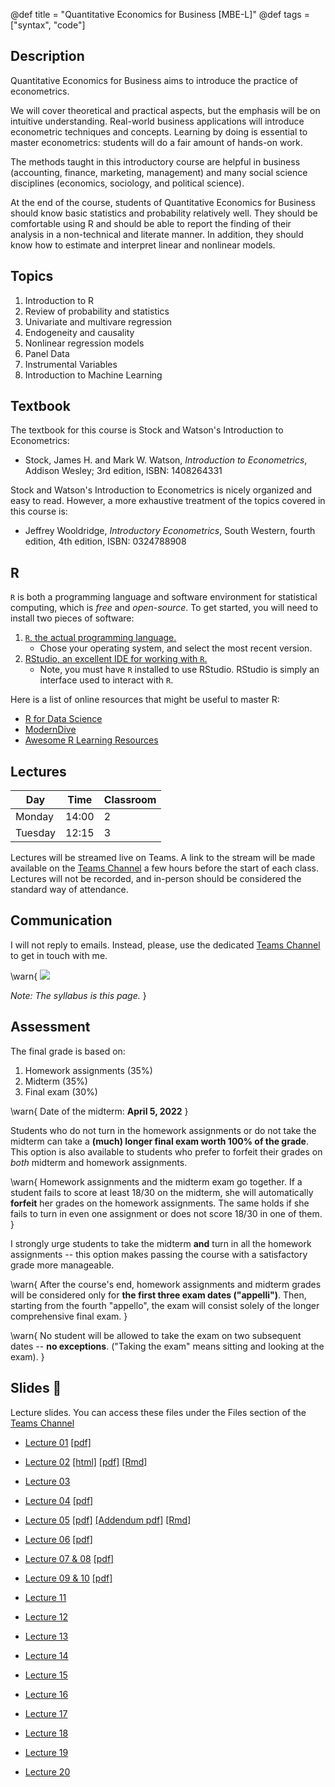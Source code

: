 @def title = "Quantitative Economics for Business [MBE-L]"
@def tags = ["syntax", "code"]

<!-- # Quantitative Economics for Business [MBE-L] 2021/2022 edition!

\tableofcontents you can use \toc as well -->

## Description

Quantitative Economics for Business aims to introduce the practice of econometrics.

We will cover theoretical and practical aspects, but the emphasis will be on intuitive understanding. Real-world business applications will introduce econometric techniques and concepts. Learning by doing is essential to master econometrics: students will do a fair amount of hands-on work.

The methods taught in this introductory course are helpful in business (accounting, finance, marketing, management) and many social science disciplines (economics, sociology, and political science).

At the end of the course, students of Quantitative Economics for Business should know basic statistics and probability relatively well. They should be comfortable using R and should be able to report the finding of their analysis in a non-technical and literate manner. In addition, they should know how to estimate and interpret linear and nonlinear models. 

## Topics

1. Introduction to R
2. Review of probability and statistics 
3. Univariate and multivare regression
4. Endogeneity and causality
5. Nonlinear regression models
6. Panel Data
7. Instrumental Variables
8. Introduction to Machine Learning

## Textbook

The textbook for this course is Stock and Watson's Introduction to Econometrics:

- Stock, James H. and Mark W. Watson, _Introduction to Econometrics_, Addison Wesley; 3rd edition, ISBN: 1408264331

Stock and Watson's Introduction to Econometrics is nicely organized and easy to read. However, a more exhaustive treatment of the topics covered in this course is:

- Jeffrey Wooldridge, _Introductory Econometrics_, South Western, fourth edition, 4th edition, ISBN: 0324788908

## R

`R` is both a programming language and software environment for statistical computing, which is *free* and *open-source*. To get started, you will need to install two pieces of software:

1. [`R`, the actual programming language.](https://www.r-project.org)
    - Chose your operating system, and select the most recent version.
1. [RStudio, an excellent IDE for working with `R`.](http://www.rstudio.com/)
    - Note, you must have `R` installed to use RStudio. RStudio is simply an interface used to interact with `R`.

Here is a list of online resources that might be useful to master R:

- [R for Data Science](https://r4ds.had.co.nz)
- [ModernDive](https://moderndive.com/)
- [Awesome R Learning Resources](https://github.com/iamericfletcher/awesome-r-learning-resources)


## Lectures 

| Day       | Time  | Classroom |
|-----------|-------|-----------|
| Monday   | 14:00 | 2         |
| Tuesday | 12:15 | 3         |

Lectures will be streamed live on Teams. A link to the stream will be made available on the [Teams Channel][] a few hours before the start of each class. Lectures will not be recorded, and in-person should be considered the standard way of attendance. 

## Communication

I will not reply to emails. Instead, please, use the dedicated [Teams Channel][] to get in touch with me. 

\warn{
![](https://www.universityaffairs.ca/wp-content/uploads/2021/08/syllabus.png)

_Note:_ _The syllabus is this page._
}
## Assessment

The final grade is based on:

1. Homework assignments (35%)
2. Midterm (35%)
3. Final exam (30%)

\warn{
Date of the midterm: **April 5, 2022**
}

Students who do not turn in the homework assignments or do not take the midterm can take a **(much) longer final exam worth 100% of the grade**. This option is also available to students who prefer to forfeit their grades on *both* midterm and homework assignments.

\warn{
Homework assignments and the midterm exam go together. If a student fails to score at least 18/30 on the midterm, she will automatically **forfeit** her grades on the homework assignments. The same holds if she fails to turn in even one assignment or does not score 18/30 in one of them. 
}

I strongly urge students to take the midterm **and** turn in all the homework assignments -- this option makes passing the course with a satisfactory grade more manageable. 


\warn{
    After the course's end, homework assignments and midterm grades will be considered only for **the first three exam dates ("appelli")**. Then, starting from the fourth "appello", the exam will consist solely of the longer comprehensive final exam.
}

\warn{
No student will be allowed to take the exam on two subsequent dates -- **no exceptions**. ("Taking the exam" means sitting and looking at the exam). 
}

## Slides 📓

Lecture slides. You can access these files under the Files section of the [Teams Channel][]

- [Lecture 01]() [[pdf]](https://tinyurl.com/bdbcyyy8)
- [Lecture 02]() [[html]](https://unipiit.sharepoint.com/sites/a__td_52512/ETWZAcUXlx1PsIhumCr-czABzAQ-SYTlozwjnDr_1_Ng3Q?e=IjwWc1&download=1) [[pdf]](https://tinyurl.com/2easrk52) [[Rmd]](https://tinyurl.com/2p8n6x4p)
- [Lecture 03]()
- [Lecture 04]() [[pdf]](https://tinyurl.com/yckm8nh4)
- [Lecture 05]() [[pdf]](https://tinyurl.com/4sabmbd2) [[Addendum pdf]](https://tinyurl.com/yn4d48t6) [[Rmd]](https://unipiit.sharepoint.com/:u:/s/a__td_52512/EZcN2er0xO5FrFOmIkPXLQ8BahoeXg3KAJ5ifDgqRctytA?e=leU4fU&download=1)

- [Lecture 06]() [[pdf]](https://tinyurl.com/2p87pufm)
- [Lecture 07 & 08]() [[pdf]](http://shurl.ec.unipi.it/r7mMLL)
- [Lecture 09 & 10]() [[pdf]](http://shurl.ec.unipi.it/WDzeg4)
- [Lecture 11]()
- [Lecture 12]()
- [Lecture 13]()
- [Lecture 14]()
- [Lecture 15]()
- [Lecture 16]()
- [Lecture 17]()
- [Lecture 18]()
- [Lecture 19]()
- [Lecture 20]()

[Teams Channel]: https://teams.microsoft.com/l/team/19%3ak0X8akVg6WLXmQKYowiSYlE-KE2gEf1ac1bItHiODUA1%40thread.tacv2/conversations?groupId=20b8edd7-eedc-47a8-b400-48476b862508&tenantId=c7456b31-a220-47f5-be52-473828670aa1


[R]: https://r-project.org
